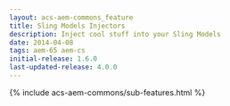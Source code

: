 ```yaml
---
layout: acs-aem-commons_feature
title: Sling Models Injectors
description: Inject cool stuff into your Sling Models
date: 2014-04-08
tags: aem-65 aem-cs
initial-release: 1.6.0
last-updated-release: 4.0.0
---
```

{% include acs-aem-commons/sub-features.html %}
